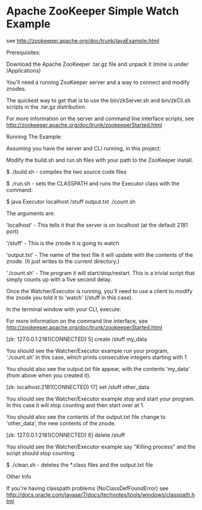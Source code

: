 Apache ZooKeeper Simple Watch Example
=========

see http://zookeeper.apache.org/doc/trunk/javaExample.html

Prerequisites:  

Download the Apache ZooKeeper .tar.gz file and unpack it (mine is under /Applications)

You'll need a running ZooKeeper server and a way to connect and modify znodes.

The quickest way to get that is to use the bin/zkServer.sh and bin/zkCli.sh scripts in the .tar.gz distribution.

For more information on the server and command line interface scripts, see http://zookeeper.apache.org/doc/trunk/zookeeperStarted.html

Running The Example:

Assuming you have the server and CLI running, in this project:

Modify the build.sh and run.sh files with your path to the ZooKeeper install.

$ ./build.sh - compiles the two source code files

$ ./run.sh - sets the CLASSPATH and runs the Executor class with the command:

$ java Executor localhost /stuff output.txt ./count.sh

The arguments are:

'localhost' - This tells it that the server is on localhost (at the default 2181 port)

'/stuff' - This is the znode it is going to watch

'output.txt' - The name of the text file it will update with the contents of the znode. (It just writes to the current directory.)

'./count.sh' - The program it will start/stop/restart.  This is a trivial script that simply counts up with a five second delay.

Once the Watcher/Executor is running, you'll need to use a client to modify the znode you told it to 'watch' (/stuff in this case).

In the terminal window with your CLI, execute:

For more information on the command line interface, see http://zookeeper.apache.org/doc/trunk/zookeeperStarted.html

[zk: 127.0.0.1:2181(CONNECTED) 5] create /stuff my_data

You should see the Watcher/Executor example run your program, './count.sh' in this case, which prints consecutive integers starting with 1 

You should also see the output.txt file appear, with the contents 'my_data' (from above when you created it).

[zk: localhost:2181(CONNECTED) 17] set /stuff other_data

You should see the Watcher/Executor example stop and start your program.  In this case it will stop counting and then start over at 1.

You should also see the contents of the output.txt file change to 'other_data', the new contents of the znode.

[zk: 127.0.0.1:2181(CONNECTED) 6] delete /stuff

You should see the Watcher/Executor example say "Killing process" and the script should stop counting.

$ ./clean.sh - deletes the *.class files and the output.txt file

Other Info

If you're having classpath problems (NoClassDefFoundError) 
see http://docs.oracle.com/javase/7/docs/technotes/tools/windows/classpath.html
